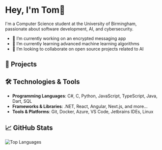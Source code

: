 # Hey, I'm Tom👋

I'm a Computer Science student at the University of Birmingham, passionate about software development, AI, and cybersecurity.

- 🔭 I’m currently working on an encrypted messaging app
- 🌱 I’m currently learning advanced machine learning algorithms
- 👯 I’m looking to collaborate on open source projects related to AI

## 🚀 Projects


## 🛠️ Technologies & Tools
- **Programming Languages**: C#, C, Python, JavaScript, TypeScript, Java, Dart, SQL
- **Frameworks & Libraries**: .NET, React, Angular, Next.js, and more...
- **Tools & Platforms**: Git, Docker, Azure, VS Code, Jetbrains IDEs, Linux 

## 📈 GitHub Stats
![Top Languages](https://github-readme-stats.vercel.app/api/top-langs/?username=tmuird&layout=compact&theme=radical)

